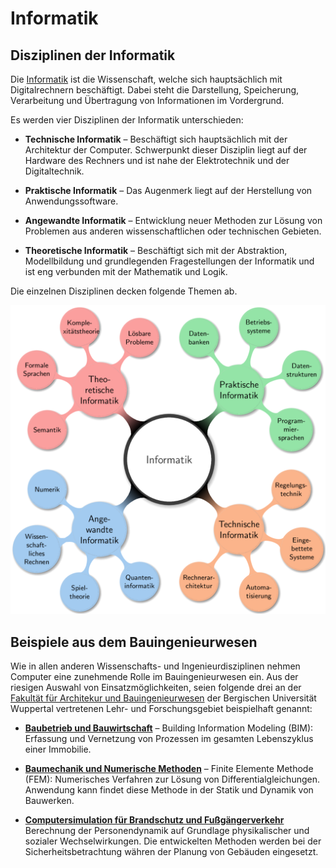 # Informatik

## Disziplinen der Informatik

Die [Informatik](https://de.wikipedia.org/wiki/Informatik) ist die Wissenschaft, welche sich hauptsächlich mit Digitalrechnern beschäftigt. Dabei steht die Darstellung, Speicherung, Verarbeitung und Übertragung von Informationen im Vordergrund.

Es werden vier Disziplinen der Informatik unterschieden:

* **Technische Informatik** – Beschäftigt sich hauptsächlich mit der Architektur der Computer. Schwerpunkt dieser Disziplin liegt auf der Hardware des Rechners und ist nahe der Elektrotechnik und der Digitaltechnik.

* **Praktische Informatik** – Das Augenmerk liegt auf der Herstellung von Anwendungssoftware.

* **Angewandte Informatik** – Entwicklung neuer Methoden zur Lösung von Problemen aus anderen wissenschaftlichen oder technischen Gebieten.

* **Theoretische Informatik** – Beschäftigt sich mit der Abstraktion, Modellbildung und grundlegenden Fragestellungen der Informatik und ist eng verbunden mit der Mathematik und Logik.

Die einzelnen Disziplinen decken folgende Themen ab.

![themen_informatik](./bilder/informatik_disziplinen.png)

## Beispiele aus dem Bauingenieurwesen

Wie in allen anderen Wissenschafts- und Ingenieurdisziplinen nehmen Computer eine zunehmende Rolle im Bauingenieurwesen ein. Aus der riesigen Auswahl von Einsatzmöglichkeiten, seien folgende drei an der [Fakultät für Architekur und Bauingenieurwesen](https://www.bauing.uni-wuppertal.de) der Bergischen Universität Wuppertal vertretenen Lehr- und Forschungsgebiet beispielhaft genannt:

* **[Baubetrieb und Bauwirtschaft](https://www.baubetrieb.uni-wuppertal.de)** – Building Information Modeling (BIM): Erfassung und Vernetzung von Prozessen im gesamten Lebenszyklus einer Immobilie.

* **[Baumechanik und Numerische Methoden](http://www.baumechanik.uni-wuppertal.de/index.php?content=start)** – Finite Elemente Methode (FEM): Numerisches Verfahren zur Lösung von Differentialgleichungen. Anwendung kann findet diese Methode in der Statik und Dynamik von Bauwerken.

* **[Computersimulation für Brandschutz und Fußgängerverkehr](https://www.asim.uni-wuppertal.de/)** Berechnung der Personendynamik auf Grundlage physikalischer und sozialer Wechselwirkungen. Die entwickelten Methoden werden bei der Sicherheitsbetrachtung währen der Planung von Gebäuden eingesetzt.